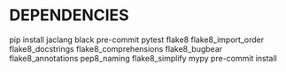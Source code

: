 # DEPENDENCIES

pip install jaclang black pre-commit pytest flake8 flake8_import_order flake8_docstrings flake8_comprehensions flake8_bugbear flake8_annotations pep8_naming flake8_simplify mypy
pre-commit install